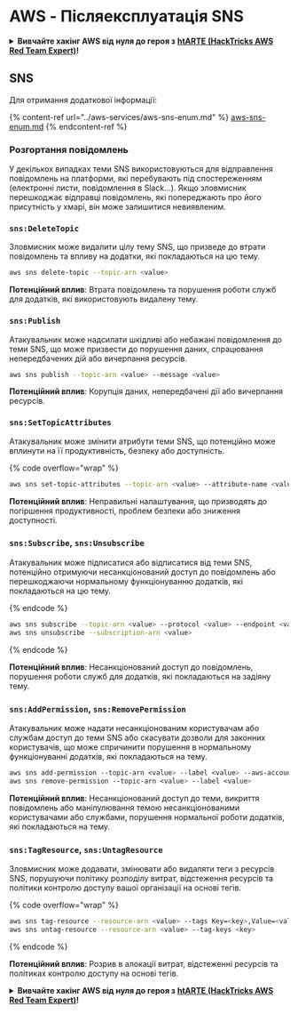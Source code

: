 # AWS - Післяексплуатація SNS

<details>

<summary><strong>Вивчайте хакінг AWS від нуля до героя з</strong> <a href="https://training.hacktricks.xyz/courses/arte"><strong>htARTE (HackTricks AWS Red Team Expert)</strong></a><strong>!</strong></summary>

Інші способи підтримки HackTricks:

* Якщо ви хочете побачити вашу **компанію в рекламі на HackTricks** або **завантажити HackTricks у форматі PDF**, перевірте [**ПЛАНИ ПІДПИСКИ**](https://github.com/sponsors/carlospolop)!
* Отримайте [**офіційний PEASS & HackTricks мерч**](https://peass.creator-spring.com)
* Відкрийте для себе [**Сім'ю PEASS**](https://opensea.io/collection/the-peass-family), нашу колекцію ексклюзивних [**NFT**](https://opensea.io/collection/the-peass-family)
* **Приєднуйтесь до** 💬 [**групи Discord**](https://discord.gg/hRep4RUj7f) або [**групи Telegram**](https://t.me/peass) або **слідкуйте** за нами на **Twitter** 🐦 [**@hacktricks_live**](https://twitter.com/hacktricks_live)**.**
* **Поділіться своїми хакерськими трюками, надсилайте PR до** [**HackTricks**](https://github.com/carlospolop/hacktricks) та [**HackTricks Cloud**](https://github.com/carlospolop/hacktricks-cloud) репозиторіїв GitHub.

</details>

## SNS

Для отримання додаткової інформації:

{% content-ref url="../aws-services/aws-sns-enum.md" %}
[aws-sns-enum.md](../aws-services/aws-sns-enum.md)
{% endcontent-ref %}

### Розгортання повідомлень

У декількох випадках теми SNS використовуються для відправлення повідомлень на платформи, які перебувають під спостереженням (електронні листи, повідомлення в Slack...). Якщо зловмисник перешкоджає відправці повідомлень, які попереджають про його присутність у хмарі, він може залишитися невиявленим.

### `sns:DeleteTopic`

Зловмисник може видалити цілу тему SNS, що призведе до втрати повідомлень та впливу на додатки, які покладаються на цю тему.
```bash
aws sns delete-topic --topic-arn <value>
```
**Потенційний вплив**: Втрата повідомлень та порушення роботи служб для додатків, які використовують видалену тему.

### `sns:Publish`

Атакувальник може надсилати шкідливі або небажані повідомлення до теми SNS, що може призвести до порушення даних, спрацювання непередбачених дій або вичерпання ресурсів.
```bash
aws sns publish --topic-arn <value> --message <value>
```
**Потенційний вплив**: Корупція даних, непередбачені дії або вичерпання ресурсів.

### `sns:SetTopicAttributes`

Атакувальник може змінити атрибути теми SNS, що потенційно може вплинути на її продуктивність, безпеку або доступність.

{% code overflow="wrap" %}
```bash
aws sns set-topic-attributes --topic-arn <value> --attribute-name <value> --attribute-value <value>
```
**Потенційний вплив**: Неправильні налаштування, що призводять до погіршення продуктивності, проблем безпеки або зниження доступності.

### `sns:Subscribe`, `sns:Unsubscribe`

Атакувальник може підписатися або відписатися від теми SNS, потенційно отримуючи несанкціонований доступ до повідомлень або перешкоджаючи нормальному функціонуванню додатків, які покладаються на цю тему.

{% endcode %}
```bash
aws sns subscribe --topic-arn <value> --protocol <value> --endpoint <value>
aws sns unsubscribe --subscription-arn <value>
```
{% endcode %}

**Потенційний вплив**: Несанкціонований доступ до повідомлень, порушення роботи служб для додатків, які покладаються на задіяну тему.

### `sns:AddPermission`, `sns:RemovePermission`

Атакувальник може надати несанкціонованим користувачам або службам доступ до теми SNS або скасувати дозволи для законних користувачів, що може спричинити порушення в нормальному функціонуванні додатків, які покладаються на тему.
```css
aws sns add-permission --topic-arn <value> --label <value> --aws-account-id <value> --action-name <value>
aws sns remove-permission --topic-arn <value> --label <value>
```
**Потенційний вплив**: Несанкціонований доступ до теми, викриття повідомлень або маніпулювання темою несанкціонованими користувачами або службами, порушення нормальної роботи додатків, які покладаються на тему.

### `sns:TagResource`, `sns:UntagResource`

Зловмисник може додавати, змінювати або видаляти теги з ресурсів SNS, порушуючи політику розподілу витрат, відстеження ресурсів та політики контролю доступу вашої організації на основі тегів.

{% code overflow="wrap" %}
```bash
aws sns tag-resource --resource-arn <value> --tags Key=<key>,Value=<value>
aws sns untag-resource --resource-arn <value> --tag-keys <key>
```
{% endcode %}

**Потенційний вплив**: Розрив в алокації витрат, відстеженні ресурсів та політиках контролю доступу на основі тегів.

<details>

<summary><strong>Вивчайте хакінг AWS від нуля до героя з</strong> <a href="https://training.hacktricks.xyz/courses/arte"><strong>htARTE (HackTricks AWS Red Team Expert)</strong></a><strong>!</strong></summary>

Інші способи підтримки HackTricks:

* Якщо ви хочете побачити вашу **компанію рекламовану на HackTricks** або **завантажити HackTricks у форматі PDF**, перевірте [**ПЛАНИ ПІДПИСКИ**](https://github.com/sponsors/carlospolop)!
* Отримайте [**офіційний PEASS & HackTricks мерч**](https://peass.creator-spring.com)
* Відкрийте для себе [**Сім'ю PEASS**](https://opensea.io/collection/the-peass-family), нашу колекцію ексклюзивних [**NFT**](https://opensea.io/collection/the-peass-family)
* **Приєднуйтесь до** 💬 [**групи Discord**](https://discord.gg/hRep4RUj7f) або [**групи telegram**](https://t.me/peass) або **слідкуйте** за нами на **Twitter** 🐦 [**@hacktricks_live**](https://twitter.com/hacktricks_live)**.**
* **Поділіться своїми хакерськими трюками, надсилайте PR до** [**HackTricks**](https://github.com/carlospolop/hacktricks) та [**HackTricks Cloud**](https://github.com/carlospolop/hacktricks-cloud) репозиторіїв GitHub.

</details>
